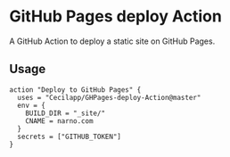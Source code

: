 # GitHub Pages deploy Action

A GitHub Action to deploy a static site on GitHub Pages.

## Usage

```hcl
action "Deploy to GitHub Pages" {
  uses = "Cecilapp/GHPages-deploy-Action@master"
  env = {
    BUILD_DIR = "_site/"
    CNAME = narno.com
  }
  secrets = ["GITHUB_TOKEN"]
}
```
